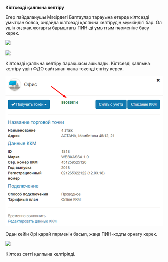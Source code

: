 **Кілтсөзді қалпына келтіру**

Егер пайдаланушы Мәзірдегі Баптаулар тарауына өтерде кілтсөзді ұмытқан болса, ондайда кілтсөзді қалпына келтірудің мүмкіндігі бар. Ол үшін оң жақ жоғарғы бұрыштағы ПИН-ді ұмыттым пәрменіне басу керек.

![](/assets/17.26.23.jpg)

![](/assets/Simulator_Screen_Shot_-_iPhone_8_Plus_-_2018-04-10_at_17.31.22.jpg)

Кілтсөзді қалпына келтіру парақшасы ашылады. Кілтсөзді қалпына келтіру үшін ФДО сайтынан жаңа токенді енгізу керек.

![](/assets/токен.png)

Одан кейін Әрі қарай пәрменін басып, жаңа ПИН-кодты орнату керек.

![](/assets/10.34.56.jpg)

Кілтсөз сәтті қалпына келтірілді.

